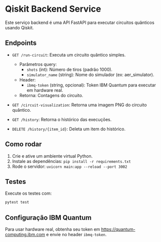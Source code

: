 # Qiskit Backend Service

Este serviço backend é uma API FastAPI para executar circuitos quânticos usando Qiskit.

## Endpoints

- `GET /run-circuit`: Executa um circuito quântico simples.
  - Parâmetros query:
    - `shots` (int): Número de tiros (padrão 1000).
    - `simulator_name` (string): Nome do simulador (ex: aer_simulator).
  - Header:
    - `ibmq-token` (string, opcional): Token IBM Quantum para executar em hardware real.
  - Retorna: Contagens do circuito.

- `GET /circuit-visualization`: Retorna uma imagem PNG do circuito quântico.

- `GET /history`: Retorna o histórico das execuções.

- `DELETE /history/{item_id}`: Deleta um item do histórico.

## Como rodar

1. Crie e ative um ambiente virtual Python.
2. Instale as dependências: `pip install -r requirements.txt`
3. Rode o servidor: `uvicorn main:app --reload --port 3002`

## Testes

Execute os testes com:

```bash
pytest test
```

## Configuração IBM Quantum

Para usar hardware real, obtenha seu token em https://quantum-computing.ibm.com e envie no header `ibmq-token`.
